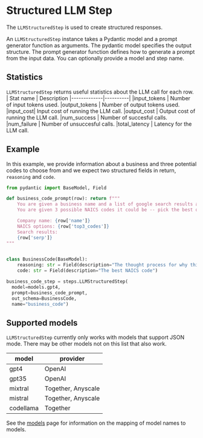 # Structured LLM Step

The `LLMStructuredStep` is used to create structured responses.

An `LLMStructuredStep` instance takes a Pydantic model and a prompt generator function as arguments. The pydantic model specifies the output structure. The prompt generator function defines how to generate a prompt from the input data. You can optionally provide a model and step name. 

## Statistics
`LLMStructuredStep` returns useful statistics about the LLM call for each row.  
| Stat name       | Description 
|-------------|----------|
|input_tokens | Number of input tokens used.
|output_tokens | Number of output tokens used.
|input_cost| Input cost of running the LLM call.
|output_cost | Output cost of running the LLM call.
|num_success | Number of succesful calls.
|num_failure | Number of unsuccesful calls.
|total_latency | Latency for the LLM call.


## Example
In this example, we provide information about a business and three potential codes to choose from and we expect two structured fields in return, `reasoning` and `code`.

```python
from pydantic import BaseModel, Field

def business_code_prompt(row): return f"""
    You are given a business name and a list of google search results about a company.
    You are given 3 possible NAICS codes it could be -- pick the best one and explain your reasoning.

    Company name: {row['name']}
    NAICS options: {row['top3_codes']}
    Search results:
    {row['serp']}
"""


class BusinessCode(BaseModel):
    reasoning: str = Field(description="The thought process for why this is the best NAICS code")
    code: str = Field(description="The best NAICS code")

business_code_step = steps.LLMStructuredStep(
  model=models.gpt4,
  prompt=business_code_prompt,
  out_schema=BusinessCode,
  name="business_code")
```

## Supported models
`LLMStructuredStep` currently only works with models that support JSON mode. There may be other models not on this list that also work.

| model       | provider |
|-------------|----------|
| gpt4        | OpenAI   |
| gpt35       | OpenAI   |
| mixtral     | Together, Anyscale |
| mistral     | Together, Anyscale |
| codellama    | Together |

See the [models](../models.md) page for information on the mapping of model names to models.